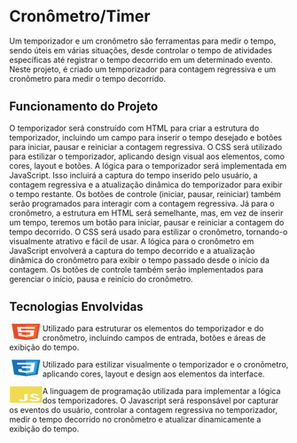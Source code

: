 # Cronômetro/Timer

Um temporizador e um cronômetro são ferramentas para medir o tempo, sendo úteis em várias situações, desde controlar o tempo de atividades específicas até registrar o tempo decorrido em um determinado evento. Neste projeto, é criado um temporizador para contagem regressiva e um cronômetro para medir o tempo decorrido.

## Funcionamento do Projeto

O temporizador será construído com HTML para criar a estrutura do temporizador, incluindo um campo para inserir o tempo desejado e botões para iniciar, pausar e reiniciar a contagem regressiva. O CSS será utilizado para estilizar o temporizador, aplicando design visual aos elementos, como cores, layout e botões.
A lógica para o temporizador será implementada em JavaScript. Isso incluirá a captura do tempo inserido pelo usuário, a contagem regressiva e a atualização dinâmica do temporizador para exibir o tempo restante. Os botões de controle (iniciar, pausar, reiniciar) também serão programados para interagir com a contagem regressiva.
Já para o cronômetro, a estrutura em HTML será semelhante, mas, em vez de inserir um tempo, teremos um botão para iniciar, pausar e reiniciar a contagem do tempo decorrido. O CSS será usado para estilizar o cronômetro, tornando-o visualmente atrativo e fácil de usar.
A lógica para o cronômetro em JavaScript envolverá a captura do tempo decorrido e a atualização dinâmica do cronômetro para exibir o tempo passado desde o início da contagem. Os botões de controle também serão implementados para gerenciar o início, pausa e reinício do cronômetro.

## Tecnologias Envolvidas

<div>
  <img align="left" alt="DevJoaoSouza-HTML" height="30" width="60" src="https://raw.githubusercontent.com/devicons/devicon/master/icons/html5/html5-original.svg">
  <p>Utilizado para estruturar os elementos do temporizador e do cronômetro, incluindo campos de entrada, botões e áreas de exibição do tempo.</p>
</div>
<div>
  <img align="left" alt="DevJoaoSouza-CSS" height="30" width="60" src="https://raw.githubusercontent.com/devicons/devicon/master/icons/css3/css3-original.svg">
  <p>Utilizado para estilizar visualmente o temporizador e o cronômetro, aplicando cores, layout e design aos elementos da interface.</p>
</div>
<div>
  <img align="left" alt="DevJoaoSouza-JS" height="30" width="60" src="https://raw.githubusercontent.com/devicons/devicon/master/icons/javascript/javascript-plain.svg">
  <p>A linguagem de programação utilizada para implementar a lógica dos temporizadores. O Javascript será responsável por capturar os eventos do usuário, controlar a contagem regressiva no temporizador, medir o tempo decorrido no cronômetro e atualizar dinamicamente a exibição do tempo.</p>
</div> 